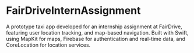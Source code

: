 # FairDriveInternAssignment
A prototype taxi app developed for an internship assignment at FairDrive, featuring user location tracking, and map-based navigation. Built with Swift, using MapKit for maps, Firebase for authentication and real-time data, and CoreLocation for location services.
